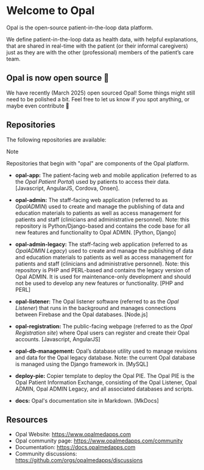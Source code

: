 <!--
# SPDX-FileCopyrightText: Copyright (C) 2025 Opal Health Informatics Group <https://www.opalmedapps.com>
#
# SPDX-License-Identifier: CC-BY-SA-4.0
-->

# Welcome to Opal

Opal is the open-source patient-in-the-loop data platform.

We define patient-in-the-loop data as health data, with helpful explanations, that are shared in real-time with the patient (or their informal caregivers) just as they are with the other (professional) members of the patient’s care team.

## Opal is now open source 🎉

We have recently (March 2025) open sourced Opal!
Some things might still need to be polished a bit.
Feel free to let us know if you spot anything, or maybe even contribute 🙂

## Repositories

The following repositories are available:

> [!NOTE]
> Repositories that begin with "opal" are components of the Opal platform.

- **opal-app:** The patient-facing web and mobile application (referred to as the _Opal Patient Portal_) used by patients to access their data. [Javascript, AngularJS, Cordova, Onsen].

- **opal-admin:** The staff-facing web application (referred to as _OpalADMIN_) used to create and manage the publishing of data and education materials to patients as well as access management for patients and staff (clinicians and administrative personnel). Note: this repository is Python/Django-based and contains the code base for all new features and functionality to Opal ADMIN. [Python, Django]

- **opal-admin-legacy:** The staff-facing web application (referred to as _OpalADMIN Legacy_) used to create and manage the publishing of data and education materials to patients as well as access management for patients and staff (clinicians and administrative personnel). Note: this repository is PHP and PERL-based and contains the legacy version of Opal ADMIN. It is used for maintenance-only development and should not be used to develop any new features or functionality. [PHP and PERL]

- **opal-listener:** The Opal listener software (referred to as the _Opal Listener_) that runs in the background and manages connections between Firebase and the Opal databases. [Node.js]

- **opal-registration:** The public-facing webpage (referred to as the _Opal Registration site_) where Opal users can register and create their Opal accounts. [Javascript, AngularJS]

- **opal-db-management:** Opal’s database utility used to manage revisions and data for the Opal legacy database. Note: the current Opal database is managed using the Django framework in. [MySQL]

- **deploy-pie:** Copier template to deploy the Opal PIE. The Opal PIE is the Opal Patient Information Exchange, consisting of the Opal Listener, Opal ADMIN, Opal ADMIN Legacy, and all associated databases and scripts.

- **docs:** Opal's documentation site in Markdown. [MkDocs]

## Resources

- Opal Website: https://www.opalmedapps.com
- Opal community page: https://www.opalmedapps.com/community
- Documentation: https://docs.opalmedapps.com
- Community discussions: https://github.com/orgs/opalmedapps/discussions
